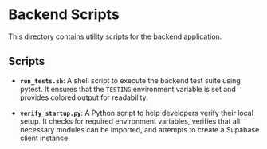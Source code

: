 # Backend Scripts

This directory contains utility scripts for the backend application.

## Scripts

-   **`run_tests.sh`**: A shell script to execute the backend test suite using pytest. It ensures that the `TESTING` environment variable is set and provides colored output for readability.

-   **`verify_startup.py`**: A Python script to help developers verify their local setup. It checks for required environment variables, verifies that all necessary modules can be imported, and attempts to create a Supabase client instance.
